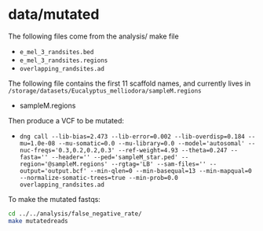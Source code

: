 # data/mutated

The following files come from the analysis/ make file
 * `e_mel_3_randsites.bed`
 * `e_mel_3_randsites.regions`
 * `overlapping_randsites.ad`

The following file contains the first 11 scaffold names, and currently lives in `/storage/datasets/Eucalyptus_melliodora/sampleM.regions`
 * sampleM.regions

Then produce a VCF to be mutated:
 * `dng call --lib-bias=2.473 --lib-error=0.002 --lib-overdisp=0.184 --mu=1.0e-08 --mu-somatic=0.0 --mu-library=0.0 --model='autosomal' --nuc-freqs='0.3,0.2,0.2,0.3' --ref-weight=4.93 --theta=0.247 --fasta='' --header='' --ped='sampleM_star.ped' --region='@sampleM.regions' --rgtag='LB' --sam-files='' --output='output.bcf' --min-qlen=0 --min-basequal=13 --min-mapqual=0 --normalize-somatic-trees=true --min-prob=0.0 overlapping_randsites.ad`

To make the mutated fastqs:
```bash
cd ../../analysis/false_negative_rate/
make mutatedreads
```
